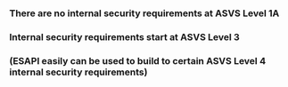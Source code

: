 ### There are no internal security requirements at ASVS Level 1A ###
### Internal security requirements start at ASVS Level 3 ###
### (ESAPI easily can be used to build to certain ASVS Level 4 internal security requirements) ###